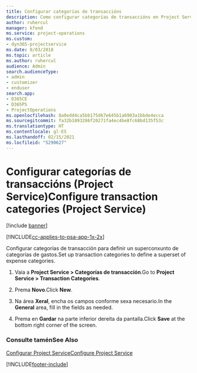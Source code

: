 ```yaml
---
title: Configurar categorías de transaccións
description: Como configurar categorías de transaccións en Project Service
author: ruhercul
manager: kfend
ms.service: project-operations
ms.custom:
- dyn365-projectservice
ms.date: 8/03/2018
ms.topic: article
ms.author: ruhercul
audience: Admin
search.audienceType:
- admin
- customizer
- enduser
search.app:
- D365CE
- D365PS
- ProjectOperations
ms.openlocfilehash: 8a0edd4ca5bb175d67e645b1a6903a1bbde4ecca
ms.sourcegitcommit: fa32b1893286f20271fa4ec4be8fc68bd135f53c
ms.translationtype: HT
ms.contentlocale: gl-ES
ms.lasthandoff: 02/15/2021
ms.locfileid: "5290627"
---
```

# <a name="configure-transaction-categories-project-service"></a><span data-ttu-id="cc1a4-103">Configurar categorías de transaccións (Project Service)</span><span class="sxs-lookup"><span data-stu-id="cc1a4-103">Configure transaction categories (Project Service)</span></span>

[!include [banner](../includes/psa-now-project-operations.md)]

[!INCLUDE[cc-applies-to-psa-app-1x-2x](../includes/cc-applies-to-psa-app-1x-2x.md)]

<span data-ttu-id="cc1a4-104">Configurar categorías de transacción para definir un superconxunto de categorías de gastos.</span><span class="sxs-lookup"><span data-stu-id="cc1a4-104">Set up transaction categories to define a superset of expense categories.</span></span>  
  
1.  <span data-ttu-id="cc1a4-105">Vaia a **Project Service > Categorías de transacción**.</span><span class="sxs-lookup"><span data-stu-id="cc1a4-105">Go to **Project Service > Transaction Categories**.</span></span>  
  
2.  <span data-ttu-id="cc1a4-106">Prema **Novo**.</span><span class="sxs-lookup"><span data-stu-id="cc1a4-106">Click **New**.</span></span>  
  
3.  <span data-ttu-id="cc1a4-107">Na área **Xeral**, encha os campos conforme sexa necesario.</span><span class="sxs-lookup"><span data-stu-id="cc1a4-107">In the **General** area, fill in the fields as needed.</span></span>  
  
4.  <span data-ttu-id="cc1a4-108">Prema en **Gardar** na parte inferior dereita da pantalla.</span><span class="sxs-lookup"><span data-stu-id="cc1a4-108">Click **Save** at the bottom right corner of the screen.</span></span>  
  
### <a name="see-also"></a><span data-ttu-id="cc1a4-109">Consulte tamén</span><span class="sxs-lookup"><span data-stu-id="cc1a4-109">See Also</span></span>  
 [<span data-ttu-id="cc1a4-110">Configurar Project Service</span><span class="sxs-lookup"><span data-stu-id="cc1a4-110">Configure Project Service</span></span>](../psa/configure.md)


[!INCLUDE[footer-include](../includes/footer-banner.md)]